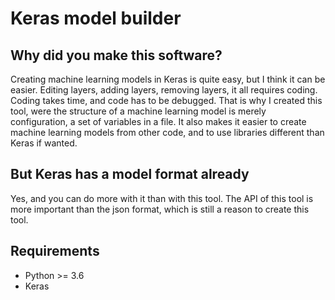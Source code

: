 # Keras model builder
## Why did you make this software?
Creating machine learning models in Keras is quite easy, but I think it can be easier. Editing layers, adding layers, removing layers, it all requires coding. Coding takes time, and code has to be debugged. That is why I created this tool, were the structure of a machine learning model is merely configuration, a set of variables in a file. It also makes it easier to create machine learning models from other code, and to use libraries different than Keras if wanted.

## But Keras has a model format already
Yes, and you can do more with it than with this tool. The API of this tool is more important than the json format, which is still a reason to create this tool.

## Requirements
* Python >= 3.6
* Keras